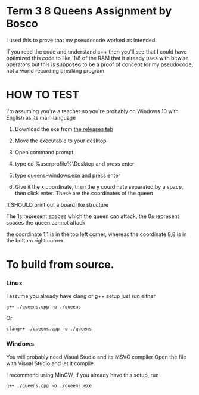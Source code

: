 # Term 3 8 Queens Assignment by Bosco

I used this to prove that my pseudocode worked as intended.

If you read the code and understand c++ then you'll see that I could have optimized this code to like, 1/8 of the RAM that it already uses with bitwise operators but this is supposed to be a proof of concept for my pseudocode, not a world recording breaking program

# HOW TO TEST

I'm assuming you're a teacher so you're probably on Windows 10 with English as its main language

1. Download the exe from [the releases tab](https://github.com/fijcj/term3-assignment/releases)

2. Move the executable to your desktop

3. Open command prompt

4. type cd %userprofile%\Desktop and press enter

5. type queens-windows.exe and press enter

6. Give it the x coordinate, then the y coordinate separated by a space, then click enter. These are the coordinates of the queen

It SHOULD print out a board like structure

The 1s represent spaces which the queen can attack, the 0s represent spaces the queen cannot attack


the coordinate 1,1 is in the top left corner, whereas the coordinate 8,8 is in the bottom right corner


# To build from source.

### Linux
I assume you already have clang or g++ setup just run either

`g++ ./queens.cpp -o ./queens`

Or

`clang++ ./queens.cpp -o ./queens`

### Windows
You will probably need Visual Studio and its MSVC compiler
Open the file with Visual Studio and let it compile

I recommend using MinGW, if you already have this setup, run 

`g++ ./queens.cpp -o ./queens.exe`
